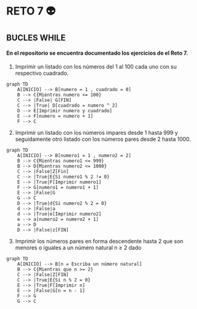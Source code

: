 # RETO 7 👽
## BUCLES WHILE

#### En el repositorio se encuentra documentado los ejercicios de el Reto 7.

1. Imprimir un listado con los números del 1 al 100 cada uno con su respectivo cuadrado.
```mermaid
graph TD
    A[INICIO] --> B[numero = 1 , cuadrado = 0]
    B --> C{Mientras numero <= 100}
    C --> |False| G[FIN]
    C --> |True| D[cuadrado = numero ^ 2]
    D --> E[Imprimir numero y cuadrado]
    E --> F[numero = numero + 1]
    F --> C
```

2. Imprimir un listado con los números impares desde 1 hasta 999 y seguidamente otro listado con los números pares desde 2 hasta 1000.
```mermaid
graph TD
    A[INICIO] --> B[numero1 = 1 , numero2 = 2]
    B --> C{Mientras numero1 <= 999}
    B --> D{Mientras numero2 <= 1000}
    C --> |False|Z[Fin]
    C --> |True|E{Sí numero1 % 2 != 0}
    E --> |True|F[Imprimir numero1]
    F --> G[numero1 = numero1 + 1]
    E --> |False|G
    G --> C 
    D --> |True|d{Sí numero2 % 2 = 0}
    d --> |False|a
    d --> |True|e[Imprimir numero2]
    e --> a[numero2 = numero2 + 1]
    a --> D
    D --> |False|z[FIN]
```

3. Imprimir los números pares en forma descendente hasta 2 que son menores o iguales a un número natural n ≥ 2 dado
```mermaid
graph TD
    A[INICIO] --> B[n = Escriba un número natural]
    B --> C{Mientras que n >= 2}
    C --> |False|Z[FIN]
    C --> |True|E{Sí n % 2 = 0}
    E --> |True|F[Imprimir n]
    E --> |False|G[n = n - 1]
    F --> G  
    G --> C
```
